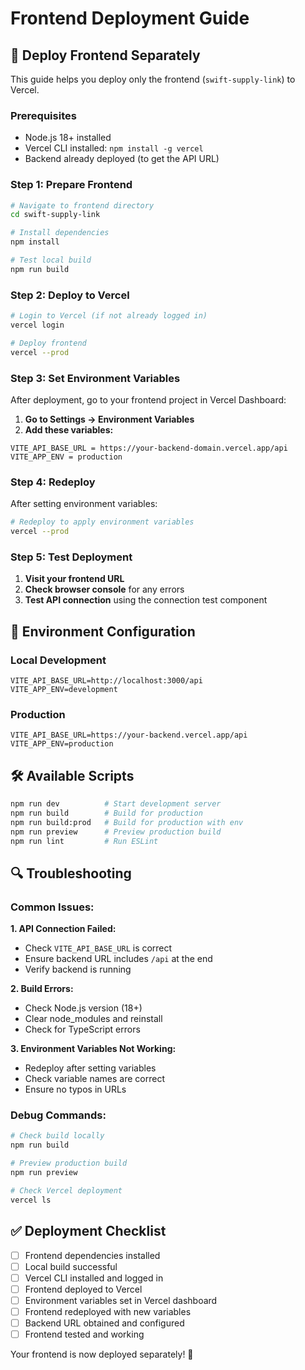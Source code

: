 # Frontend Deployment Guide

## 🚀 Deploy Frontend Separately

This guide helps you deploy only the frontend (`swift-supply-link`) to Vercel.

### Prerequisites
- Node.js 18+ installed
- Vercel CLI installed: `npm install -g vercel`
- Backend already deployed (to get the API URL)

### Step 1: Prepare Frontend

```bash
# Navigate to frontend directory
cd swift-supply-link

# Install dependencies
npm install

# Test local build
npm run build
```

### Step 2: Deploy to Vercel

```bash
# Login to Vercel (if not already logged in)
vercel login

# Deploy frontend
vercel --prod
```

### Step 3: Set Environment Variables

After deployment, go to your frontend project in Vercel Dashboard:

1. **Go to Settings → Environment Variables**
2. **Add these variables:**

```
VITE_API_BASE_URL = https://your-backend-domain.vercel.app/api
VITE_APP_ENV = production
```

### Step 4: Redeploy

After setting environment variables:

```bash
# Redeploy to apply environment variables
vercel --prod
```

### Step 5: Test Deployment

1. **Visit your frontend URL**
2. **Check browser console** for any errors
3. **Test API connection** using the connection test component

## 🔧 Environment Configuration

### Local Development
```env
VITE_API_BASE_URL=http://localhost:3000/api
VITE_APP_ENV=development
```

### Production
```env
VITE_API_BASE_URL=https://your-backend.vercel.app/api
VITE_APP_ENV=production
```

## 🛠️ Available Scripts

```bash
npm run dev          # Start development server
npm run build        # Build for production
npm run build:prod   # Build for production with env
npm run preview      # Preview production build
npm run lint         # Run ESLint
```

## 🔍 Troubleshooting

### Common Issues:

**1. API Connection Failed:**
- Check `VITE_API_BASE_URL` is correct
- Ensure backend URL includes `/api` at the end
- Verify backend is running

**2. Build Errors:**
- Check Node.js version (18+)
- Clear node_modules and reinstall
- Check for TypeScript errors

**3. Environment Variables Not Working:**
- Redeploy after setting variables
- Check variable names are correct
- Ensure no typos in URLs

### Debug Commands:

```bash
# Check build locally
npm run build

# Preview production build
npm run preview

# Check Vercel deployment
vercel ls
```

## ✅ Deployment Checklist

- [ ] Frontend dependencies installed
- [ ] Local build successful
- [ ] Vercel CLI installed and logged in
- [ ] Frontend deployed to Vercel
- [ ] Environment variables set in Vercel dashboard
- [ ] Frontend redeployed with new variables
- [ ] Backend URL obtained and configured
- [ ] Frontend tested and working

Your frontend is now deployed separately! 🎉
